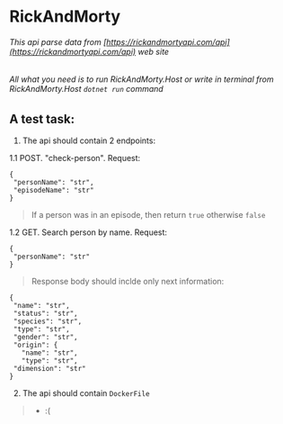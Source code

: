 # RickAndMorty

###### This api parse data from [https://rickandmortyapi.com/api](https://rickandmortyapi.com/api) web site

###### All what you need is to run RickAndMorty.Host or write in terminal from RickAndMorty.Host ```dotnet run``` command

## A test task:

1. The api should contain 2 endpoints:

 1.1 POST. "check-person". Request:
``` 
{ 
 "personName": "str", 
 "episodeName": "str"
}
```
> If a person was in an episode, then return ```true``` otherwise ```false```


  1.2 GET. Search person by name. Request:
```
{
 "personName": "str"
}
```


> Response body should inclde only next information:
```
{
 "name": "str",
 "status": "str",
 "species": "str",
 "type": "str",
 "gender": "str",
 "origin": {
   "name": "str",
   "type": "str",
 "dimension": "str"
}
```

2. The api should contain ```DockerFile```
> - :(
